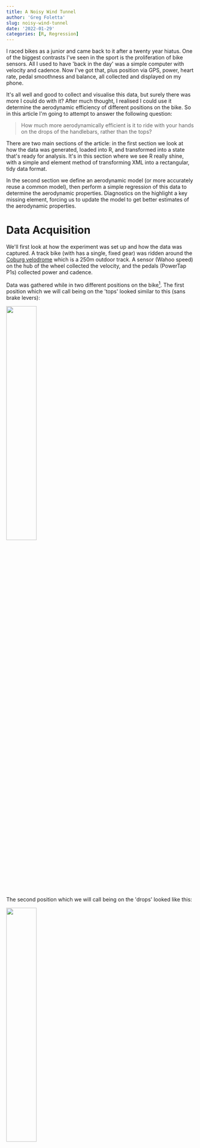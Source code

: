 ```yaml
---
title: A Noisy Wind Tunnel
author: 'Greg Foletta'
slug: noisy-wind-tunnel
date: '2022-01-29'
categories: [R, Regression]
---
```




I raced bikes as a junior and came back to it after a twenty year hiatus. One of the biggest contrasts I've seen in the sport is the proliferation of bike sensors. All I used to have 'back in the day' was a simple computer with velocity and cadence. Now I've got that, plus position via GPS, power, heart rate, pedal smoothness and balance, all collected and displayed on my phone.

It's all well and good to collect and visualise this data, but surely there was more I could do with it? After much thought, I realised I could use it determine the aerodynamic efficiency of different positions on the bike. So in this article I'm going to attempt to answer the following question:

> How much more aerodynamically efficient is it to ride with your hands on the drops of the handlebars, rather than the tops?

There are two main sections of the article: in the first section we look at how the data was generated, loaded into R, and transformed into a state that's ready for analysis. It's in this section where we see R really shine, with a simple and element method of transforming XML into a rectangular, tidy data format. 

In the second section we define an aerodynamic model (or more accurately reuse a common model), then perform a simple regression of this data to determine the aerodynamic properties. Diagnostics on the highlight a key missing element, forcing us to update the model to get better estimates of the aerodynamic properties.

# Data Acquisition

We'll first look at how the experiment was set up and how the data was captured. A track bike (with has a single, fixed gear) was ridden around the [Coburg velodrome](https://www.google.com/maps/@-37.7297305,144.9553304,147m/data=!3m1!1e3) which is a 250m outdoor track. A sensor (Wahoo speed) on the hub of the wheel collected the velocity, and the pedals (PowerTap P1s) collected power and cadence.

Data was gathered while in two different positions on the bike[^1]. The first position which we will call being on the 'tops' looked similar to this (sans brake levers):
[^1]: Images courtesy of [bikegremlin.com](http://bikegremlin.com)

<img src="tops.jpg" style="width:40%;height:40%;" style="display: block; margin: auto;" />

The second position which we will call being on the 'drops' looked like this:

<img src="drops.jpg" style="width:40%;height:40%;" style="display: block; margin: auto;" />

For each position the pace was slowly increasing from 10km/h to to 45km/h in approximately 10km/h increments. For each increment level, the pace was held as close as possible to constant for two laps, increasing to three laps for higher velocities to try and get enough samples.

The experimental environemnt is far from clean, with two main external elements affecting our data generation process: wind, and the lumpyness of the velodrome. Because we are moving around and oval, both of these external elements will add noise to the data, but shouldn't bias it in any one direction. If there was any biasing effect it would be from wind gusts.

What results are we expecting? We're expecting better aerodynamics when in the drops position due to two factors: a reduction in the front on surface area, and a more streamlined shape.

# Transforming the Data

The data is downloaded in TCX (Training Center XML) format. While good for us that it's in a standard structured format, it's not quite in the rectangular, tidy data that we need for our analysis. The first step is therefore to extract and transform it. The XML is is made up of a a single *activity* with multiple *laps*. Each *lap* has *trackpoints* which contain a timestamp and the data collected (velocity, power, heartrate, etc). A trackpoint is taken every one second.

You can look at the full file [here](cycle_data.tcx), but below is a high level overview of the structure:

```xml
<TrainingCenterDatabase>
    <Activities>
        <Activity>
            <Lap>
                <Track>
                    <Trackpoint>
                        <Time>2022-01-16T00:00:41Z</Time>
                        <DistanceMeters>1.48</DistanceMeters>
                        <HeartRateBpm>
                            <Value>105</Value>
                        </HearthRateBpm>
                        <Cadence>32</Cadence>
                        <Extensions>
                            <TPX>
                                <Speed>3.19</Speed>
                                <Watts>56</Watts>
                            </TPX>
                        </Extensions>
                    </Trackpoint>
                    <!-- Multiple trackpoints (1 second per sample) --> 
                </Track>
            </Lap>
            <!-- Multiple laps (generated manually) -->
        </Activity>
    </Activities>
</TrainingCenterDatabase>
```

Thanks to the XML2 library, XPath queries, the vectorised nature of R, extracting and transforming this data is relatively easy:


```r
cycle_data <-
    read_xml('cycle_data.tcx') %>%
    xml_ns_strip() %>%
    xml_find_all('.//Trackpoint[Extensions]') %>%
    {
        tibble(
            time = xml_find_first(., './Time') %>% xml_text() %>% ymd_hms(),
            velocity = xml_find_first(., './Extensions/TPX/Speed') %>% xml_double(),
            power = xml_find_first(., './Extensions/TPX/Watts') %>% xml_integer(),
            bpm = xml_find_first(., './HeartRateBpm/Value') %>% xml_integer(),
            cadence = xml_find_first(., './Cadence') %>% xml_integer(),
            lap = xml_find_num(
                .,
                'count(./parent::Track/parent::Lap/preceding-sibling::Lap)'
            ),
        )
    }
```


|time                | velocity| power| bpm| cadence| lap|
|:-------------------|--------:|-----:|---:|-------:|---:|
|2022-01-16 00:00:42 |     3.19|    56| 105|      32|   0|
|2022-01-16 00:00:43 |     3.28|   100| 104|      34|   0|
|2022-01-16 00:00:44 |     3.50|    75| 104|      36|   0|
|2022-01-16 00:00:45 |     3.58|    84| 105|      38|   0|
|2022-01-16 00:00:46 |     3.78|    79| 106|      40|   0|
|2022-01-16 00:00:47 |     4.08|    83| 107|      43|   0|
|2022-01-16 00:00:48 |     4.39|   172| 108|      46|   0|
|2022-01-16 00:00:49 |     4.58|   197| 109|      47|   0|
|2022-01-16 00:00:50 |     4.78|   213| 111|      49|   0|
|2022-01-16 00:00:51 |     5.00|   288| 113|      51|   0|

While terseness is elegant it can also make the code difficult to interpret, so I think it's valuable to go through each step of the pipeline:

1. The TCX file is read in as as an *xml_document*
1. The XML is namespaced, but as we're only working with this file we strip the namespace to make our XPath easier to work with.
1. Using the `.//Trackpoint[Extensions]` XPath we find all 'trackpoint' nodes that have a child 'extensions' node. 
    - We do this because some of the trackpoints only have a timestamp with no data.
1. We then construct a data frame (a tibble) by finding and extracting the velocity, power, etc from each trachpoint, with the XPaths being relative to the trackpoint node.
    - The braces to stop the normal behaviour of the left-hand side of the pipe being passed as the first argument to the tibble.
1. Determining which 'lap' a trackpoint belongs to takes a little more work. We do this by finding it's grandparent lap node and counting how many preceding lap siblings it has. The first lap will have 0 siblings, the second lap 1, and so on.

That's it! With less than 20 lines of R the XML has been transformed into a tidy, rectangular data format, ready for visualisation and analysis. Speaking of visualisation, let's take a look at a few different aspects of the data to get a general feel for it. The following graph shows the power output over time, each lap being coloured separately. Laps one and three contain the data that will be used in the model.

<img src="{{< blogdown/postref >}}index_files/figure-html/unnamed-chunk-6-1.png" width="672" />

The data was generated on a track bike which has only a single gear, so the velocity and cadence should have a near perfect linear relationship:

<img src="{{< blogdown/postref >}}index_files/figure-html/unnamed-chunk-7-1.png" width="672" />

There's a clear linear relationship, but there is also distribution of velocities across each cadence value. This is likely due to the difference in precision between the cadence and the velocity, as cadence is measured as a integer whereas velocity is a double with a single decimal point[^2].

[^2]: A linear regression of cadence on velocity was performed and the residuals were in the range of (-.5, .5). This supports our precision difference hypothesis.

Before we look at the power and velocity, we need to do a little bit of housework. The second and fourth laps that contain our experimental data are extracted, and a new *position* factor variable is created with appropriately named levels. 

In what could be considered controversial, we're going to remove data points where the bike was accelerating - i.e. the rate of change of the power between trackpoint samples was between -10 and 10 watts. Acceleration was required to 'move' to different velocity increments, but our model only relates to points of (relatively) constant velocity. Given our knowledge of the data generation process, I think this data removal can be justified.



```r
cycle_data_cleaned <-
    cycle_data %>% 
    filter(
        lap %in% c(1,3),
        between(power - lag(power), -10, 10)
    ) %>%
    mutate(position = fct_recode(as_factor(lap), "Tops" = "1", "Drops" = "3"))
```

We can now view the power output versus the velocity by position of the data we'll be using in our model.      

<img src="{{< blogdown/postref >}}index_files/figure-html/unnamed-chunk-9-1.png" width="672" />

We see an exponential relationship, and can see the "blobs" of data where I have tried to keep a constant velocity. What is not instantly visible is the difference in power output versus velocity for each of the different hand positions.

# Defining and Building a Model

We'll be using the going to be using the classic drag equation as our model:
y
$$ F_d = \frac{1}{2}\rho C_D A v^2$$
This says that the force of drag \\(F_d\\) on the bike/body system when moving through the air is proportional to half of the density of the fluid (\\(\rho\\)) times the drag coefficient the bike/body (\\(C_D\\)) times the front on cross-sectional area (\\(A\\)) times the square of the velocity (\\(v\\)). I'm going to bundle up all coefficients into a single coefficient \\(\beta\\).

$$ \text{Let } \beta = \frac{1}{2} \rho C_D A $$
$$ F_d = \beta v^2 $$
We've got force on our left-hand side, but we need power. Energy is force times distance, and power is energy over time, so we have:

$$ F_d \Big( \frac{x}{t} \Big) = \beta v^2 \Big( \frac{x}{t} \Big)$$ 
Distance over time is velocity so we are left with:

$$ P_d = \beta v^3 $$ 
The coefficient is conditional on the position variable, so we'll end up with two coefficients from this model:

$$ P_d = \Bigg\\{\begin{array}{ll}
    \beta_{tops} v^3 & \text{if}\ position = tops \\\\
    \beta_{drops} v^3 & \text{if}\ position = drops
  \end{array} $$

Is this a perfect model? Not at all, but for our purposes it should be reasonable. Don't make me tap the "all models are wrong..." sign!

The model will give us an estimate (with some uncertainty) \\(\beta_{tops}\\) value when I was on the tops of the handlebars, and a \\(\beta_{drops}\\) value when I was in the drops.

We have some prior information that we can be included in the model: it takes zero watts to go zero metres per second. This implies that our model should go through the origin \\((0,0)\\) and we should not include an intercept. I believe that given our strong knowledge of the process that generated the data, removing the intercept is valid.


```r
cycle_data_mdl <-
    cycle_data_cleaned %>% 
    lm(power ~ 0 + position:I(velocity^3), data = .) 
```

Here's what model looks like overlayed on the data:

<img src="{{< blogdown/postref >}}index_files/figure-html/unnamed-chunk-11-1.png" width="672" />

As expected the drops is more efficient that the tops. Before looking at the parameters of the model let's first look at some diagnostics. The first one to look at is the fitted values of the over the residuals:

<img src="{{< blogdown/postref >}}index_files/figure-html/unnamed-chunk-12-1.png" width="672" />

I've added a linear regression line to highlight the trend, and it shows shows something quite interesting: there appears to be a linear relationship that our model hasn't accounted for.

If we think back to our model, we were only accounting for the power required to overcome drag, but there's another force in play that we've completely ignored: friction. There's the rolling friction of the wheels on the tack, and the sliding friction of the hubs, the chainset and pedals, and of the chain on the sprocket.

With this realisation, let's try and build a better model to account for this force.

# Building a Better Model

In the original model, \\(P_{Total} = P_{Drag}\\), but in our updated model total power used is made up of power to overcome drag plus power to overcome friction:

$$ P_{t} = P_{d} + P_{f} $$
Once again knowing that forc times distance is energy, and energy over time is power, we end up with:

$$ P_{f} = \frac{ F_{f} \times x }{ t } = F_{f}v $$

If we let \\(\beta_1 = F_{f}\\) then our updated model is:


$$ P_d = \beta_1 v + \Bigg\\{\begin{array}{ll}
    \beta_{tops} v^3 & \text{if}\ position = tops \\\\
    \beta_{drops} v^3 & \text{if}\ position = drops
  \end{array} $$
  
We now run our updated model over the data. The frictional component is not going to be affected by the position on the handlebars, so we ensure it's not conditional on the position:


```r
cycle_data_mdl <-
    cycle_data_cleaned %>% 
    lm(power ~ 0 + velocity+ position:I(velocity^3), data = .) 
```

Here's the updated on model on top of the original data:

<img src="{{< blogdown/postref >}}index_files/figure-html/unnamed-chunk-14-1.png" width="672" />

Hard to discern if much difference from this graph, so we return to the fitted versus residual diagnostic graph:

<img src="{{< blogdown/postref >}}index_files/figure-html/unnamed-chunk-15-1.png" width="672" />

That's looking much better! We've now captured the linear component, the residuals are random, and the variation is reasonably even across the entire spread of fitted values. There are a few outliers, and a more rigourous analysis would look to determine whether they had significant leverage on our regression line. Subjectively looking at this graph though my guess would be no.

The other type of diagnostic to look at is a histogram of the residuals. A linear regression has an assumption that the residuals are normal. The residual shape doesn't affect the point estimates of the model, but does affect the confidence intervals of the parameters.

<img src="{{< blogdown/postref >}}index_files/figure-html/unnamed-chunk-16-1.png" width="672" />

This looks great: the residuals are approximately normal, there's not much mass at outside of 2 standard deviations, and the mean sits approximately at zero.

With confidence in the model we now take a look at the parameters:


|Term                        |  Estimate| Std Error| Statistic| P Value|
|:---------------------------|---------:|---------:|---------:|-------:|
|velocity                    | 4.1788613| 0.3782129|  11.04897|       0|
|positionTops:I(velocity^3)  | 0.2131439| 0.0045782|  46.55634|       0|
|positionDrops:I(velocity^3) | 0.1889915| 0.0044721|  42.26044|       0|

The velocity term is the \\(\beta_1\\) coefficient, which is the the frictional force of the bike. The model has determined that the frictional of the bike accounts for 4.18 Newtons of force.

The next two values the \\(\beta_{tops}\\) and \\(\beta_{drops}\\) coefficients. We're not concerned with the specific values (being a combination of the fluid density, drag coefficient, and my cross-sectional area), but what we want to look at is percentage change between these values. The result is that we need to use 11.33% less power to acheive the same velocity in the two different positions. Put another way, we are 11.33% more efficient when positioned in the drops rather than on the tops.

The following table gives you an idea on the differences in power required for velocities of 20, 40, and 60 km/h.


| Velocity|    Tops|  Drops| Power Difference|
|--------:|-------:|------:|----------------:|
|       20|   59.76|  55.62|             4.14|
|       40|  338.81| 305.68|            33.13|
|       60| 1056.43| 944.61|           111.82|

# Don't Forget the Uncertainty

In calculating the *average* percent decrease, the uncertainty in the parameters has been thrown away. If we assume two things about the parameters:

1. The parameter estimates are normally distributed, and
2. There is no covariance between the parameters

then we can take a computational approach to determining the uncertainly of the percentage. Drawing samples from each of the parameter distributions (with a mean of the parameter estimate and a standard deviation of the standard error), we can calculate the percentage for each pair of samples[^3], giving us a distribution of percentages. The quantiles we want to determine can then be calculated from this data.

[^3]: Thanks to /u/eatthepieguy for responding to my [query on this](https://www.reddit.com/r/statistics/comments/sehzun/q_confidence_intervals_for_percentages/).


```r
# Extract the parameter and standard error from the model.
beta_tops <- tidy(cycle_data_mdl)[[2]][2]
sigma_tops <- tidy(cycle_data_mdl)[[3]][2]
beta_drops <- tidy(cycle_data_mdl)[[2]][3]
sigma_drops <- tidy(cycle_data_mdl)[[3]][3]

# Generate our samples and calculate the percentages
percent_distribution <-
    tibble(
        beta_top_dist = rnorm(1000000, beta_tops, sigma_tops),
        beta_drop_dist = rnorm(1000000, beta_drops, sigma_drops),
        percent = ((beta_top_dist - beta_drop_dist) / beta_top_dist) * 100
    )

# View the distribution
percent_distribution %>% 
    ggplot(aes(percent)) +
    geom_histogram( binwidth = .1) +
    labs(
        title = 'Distribution of Computed Parameter Percentage Increases/Decreases',
        x = "Percentage Increase/Decrease (Bin Width = .1%)",
        y = 'Count',
    )
```

<img src="{{< blogdown/postref >}}index_files/figure-html/unnamed-chunk-19-1.png" width="672" />

Our 89%[^4] confidence interval is therefore [6.69%, 15.75%].

[^4]: Why 89%? Well, why 95%?

# Summary

In this article we looked at the aerodynamics of different positions on a bike. We gathered data using different sensors, and showed the elegance of R by transforming XML data into a rectangular, tidy data frame.

We defined a simple model and used this to perform a regression of power required to maintain a specific velocity. By performing diagnostics on this model, we were able to identify that our model was incomplete, and that we were likely not including friction in the model. We defined and created a new model with friction included, which performed better than our original model.

The ultimate aim of the article was to determine how much more efficient it is to ride in the 'drops' of the handlebars rather than the 'tops'. From our modelling we found the average estimate of our efficiency gain to be 11.33%, with an 89% confidence interval of [6.69%, 15.75%].


